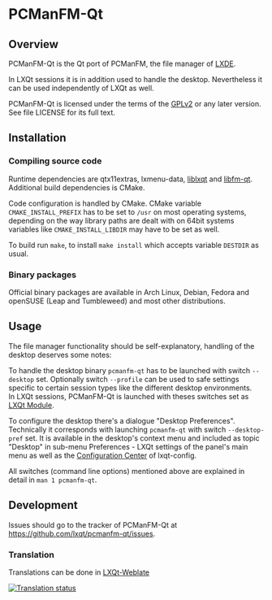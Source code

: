 # PCManFM-Qt

## Overview

PCManFM-Qt is the Qt port of PCManFM, the file manager of [LXDE](https://lxde.org).

In LXQt sessions it is in addition used to handle the desktop. Nevertheless it 
can be used independently of LXQt as well.

PCManFM-Qt is licensed under the terms of the 
[GPLv2](https://www.gnu.org/licenses/gpl-2.0.en.html) or any later version. See 
file LICENSE for its full text.   

## Installation

### Compiling source code

Runtime dependencies are qtx11extras, lxmenu-data,
[liblxqt](https://github.com/lxqt/liblxqt) and
[libfm-qt](https://github.com/lxqt/libfm-qt).
Additional build dependencies is CMake.

Code configuration is handled by CMake. CMake variable `CMAKE_INSTALL_PREFIX` 
has to be set to `/usr` on most operating systems, depending on the way library 
paths are dealt with on 64bit systems variables like `CMAKE_INSTALL_LIBDIR` may 
have to be set as well.   

To build run `make`, to install `make install` which accepts variable `DESTDIR` 
as usual.

### Binary packages

Official binary packages are available in Arch Linux, Debian, 
Fedora and openSUSE (Leap and Tumbleweed) and most other distributions.   

## Usage

The file manager functionality should be self-explanatory, handling of the 
desktop deserves some notes:

To handle the desktop binary `pcmanfm-qt` has to be launched with switch 
`--desktop` set. Optionally switch `--profile` can be used to safe settings 
specific to certain session types like the different desktop environments.   
In LXQt sessions, PCManFM-Qt is launched with theses switches set as 
[LXQt Module](https://github.com/lxqt/lxqt-session#lxqt-modules).   

To configure the desktop there's a dialogue "Desktop Preferences". Technically 
it corresponds with launching `pcmanfm-qt` with switch `--desktop-pref` set. It 
is available in the desktop's context menu and included as topic "Desktop" in 
sub-menu Preferences - LXQt settings of the panel's main menu as well as the 
[Configuration Center](https://github.com/lxqt/lxqt-config#configuration-center) 
of lxqt-config.   

All switches (command line options) mentioned above are explained in detail in
`man 1 pcmanfm-qt`.   

## Development

Issues should go to the tracker of PCManFM-Qt at https://github.com/lxqt/pcmanfm-qt/issues.


### Translation

Translations can be done in [LXQt-Weblate](https://translate.lxqt-project.org/projects/lxqt-desktop/pcmanfm-qt/)

<a href="https://translate.lxqt-project.org/projects/lxqt-desktop/pcmanfm-qt/">
<img src="https://translate.lxqt-project.org/widgets/lxqt-desktop/-/pcmanfm-qt/multi-auto.svg" alt="Translation status" />
</a>

